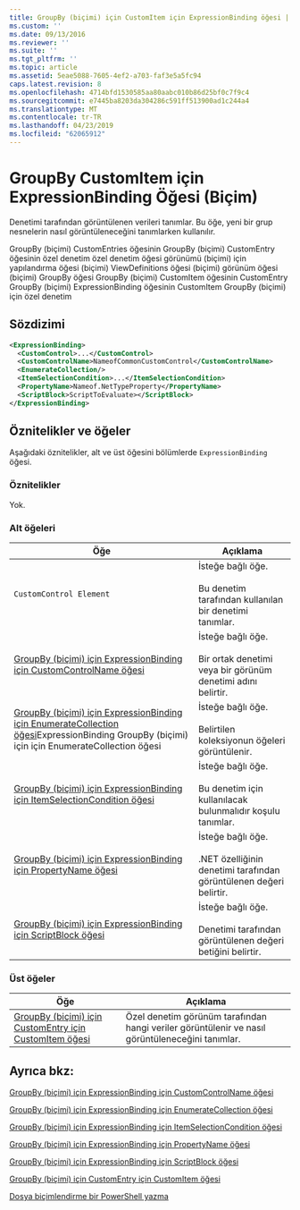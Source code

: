 ```yaml
---
title: GroupBy (biçimi) için CustomItem için ExpressionBinding öğesi | Microsoft Docs
ms.custom: ''
ms.date: 09/13/2016
ms.reviewer: ''
ms.suite: ''
ms.tgt_pltfrm: ''
ms.topic: article
ms.assetid: 5eae5088-7605-4ef2-a703-faf3e5a5fc94
caps.latest.revision: 8
ms.openlocfilehash: 4714bfd1530585aa80aabc010b86d25bf0c7f9c4
ms.sourcegitcommit: e7445ba8203da304286c591ff513900ad1c244a4
ms.translationtype: MT
ms.contentlocale: tr-TR
ms.lasthandoff: 04/23/2019
ms.locfileid: "62065912"
---
```

# <a name="expressionbinding-element-for-customitem-for-groupby-format"></a>GroupBy CustomItem için ExpressionBinding Öğesi (Biçim)

Denetimi tarafından görüntülenen verileri tanımlar. Bu öğe, yeni bir grup nesnelerin nasıl görüntüleneceğini tanımlarken kullanılır.

GroupBy (biçimi) CustomEntries öğesinin GroupBy (biçimi) CustomEntry öğesinin özel denetim özel denetim öğesi görünümü (biçimi) için yapılandırma öğesi (biçimi) ViewDefinitions öğesi (biçimi) görünüm öğesi (biçimi) GroupBy öğesi GroupBy (biçimi) CustomItem öğesinin CustomEntry GroupBy (biçimi) ExpressionBinding öğesinin CustomItem GroupBy (biçimi) için özel denetim

## <a name="syntax"></a>Sözdizimi

```xml
<ExpressionBinding>
  <CustomControl>...</CustomControl>
  <CustomControlName>NameofCommonCustomControl</CustomControlName>
  <EnumerateCollection/>
  <ItemSelectionCondition>...</ItemSelectionCondition>
  <PropertyName>Nameof.NetTypeProperty</PropertyName>
  <ScriptBlock>ScriptToEvaluate></ScriptBlock>
</ExpressionBinding>
```

## <a name="attributes-and-elements"></a>Öznitelikler ve öğeler

Aşağıdaki öznitelikler, alt ve üst öğesini bölümlerde `ExpressionBinding` öğesi.

### <a name="attributes"></a>Öznitelikler

Yok.

### <a name="child-elements"></a>Alt öğeleri

|Öğe|Açıklama|
|-------------|-----------------|
|`CustomControl Element`|İsteğe bağlı öğe.<br /><br /> Bu denetim tarafından kullanılan bir denetimi tanımlar.|
|[GroupBy (biçimi) için ExpressionBinding için CustomControlName öğesi](./customcontrolname-element-for-expressionbinding-for-groupby-format.md)|İsteğe bağlı öğe.<br /><br /> Bir ortak denetimi veya bir görünüm denetimi adını belirtir.|
|[GroupBy (biçimi) için ExpressionBinding için EnumerateCollection öğesi](./enumeratecollection-element-for-expressionbinding-for-groupby-format.md)ExpressionBinding GroupBy (biçimi) için için EnumerateCollection öğesi|İsteğe bağlı öğe.<br /><br /> Belirtilen koleksiyonun öğeleri görüntülenir.|
|[GroupBy (biçimi) için ExpressionBinding için ItemSelectionCondition öğesi](./itemselectioncondition-element-for-expressionbinding-for-groupby-format.md)|İsteğe bağlı öğe.<br /><br /> Bu denetim için kullanılacak bulunmalıdır koşulu tanımlar.|
|[GroupBy (biçimi) için ExpressionBinding için PropertyName öğesi](./propertyname-element-for-expressionbinding-for-groupby-format.md)|İsteğe bağlı öğe.<br /><br /> .NET özelliğinin denetimi tarafından görüntülenen değeri belirtir.|
|[GroupBy (biçimi) için ExpressionBinding için ScriptBlock öğesi](./scriptblock-element-for-expressionbinding-for-groupby-format.md)|İsteğe bağlı öğe.<br /><br /> Denetimi tarafından görüntülenen değeri betiğini belirtir.|

### <a name="parent-elements"></a>Üst öğeler

|Öğe|Açıklama|
|-------------|-----------------|
|[GroupBy (biçimi) için CustomEntry için CustomItem öğesi](./customitem-element-for-customentry-for-groupby-format.md)|Özel denetim görünüm tarafından hangi veriler görüntülenir ve nasıl görüntüleneceğini tanımlar.|

## <a name="see-also"></a>Ayrıca bkz:

[GroupBy (biçimi) için ExpressionBinding için CustomControlName öğesi](./customcontrolname-element-for-expressionbinding-for-groupby-format.md)

[GroupBy (biçimi) için ExpressionBinding için EnumerateCollection öğesi](./enumeratecollection-element-for-expressionbinding-for-groupby-format.md)

[GroupBy (biçimi) için ExpressionBinding için ItemSelectionCondition öğesi](./itemselectioncondition-element-for-expressionbinding-for-groupby-format.md)

[GroupBy (biçimi) için ExpressionBinding için PropertyName öğesi](./propertyname-element-for-expressionbinding-for-groupby-format.md)

[GroupBy (biçimi) için ExpressionBinding için ScriptBlock öğesi](./scriptblock-element-for-expressionbinding-for-groupby-format.md)

[GroupBy (biçimi) için CustomEntry için CustomItem öğesi](./customitem-element-for-customentry-for-groupby-format.md)

[Dosya biçimlendirme bir PowerShell yazma](./writing-a-powershell-formatting-file.md)
